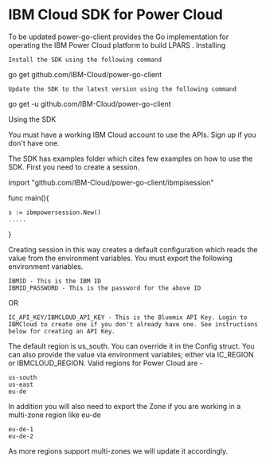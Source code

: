 # IBM Cloud SDK for Power Cloud
To be updated
power-go-client provides the Go implementation for operating the IBM Power Cloud platform to build LPARS .
Installing

    Install the SDK using the following command

go get github.com/IBM-Cloud/power-go-client

    Update the SDK to the latest version using the following command

go get -u github.com/IBM-Cloud/power-go-client


Using the SDK

You must have a working IBM Cloud account to use the APIs. Sign up if you don't have one.

The SDK has examples folder which cites few examples on how to use the SDK. First you need to create a session.

import "github.com/IBM-Cloud/power-go-client/ibmpisession"

func main(){

    s := ibmpowersession.New()
    .....
}

Creating session in this way creates a default configuration which reads the value from the environment variables. You must export the following environment variables.

    IBMID - This is the IBM ID
    IBMID_PASSWORD - This is the password for the above ID

OR

    IC_API_KEY/IBMCLOUD_API_KEY - This is the Bluemix API Key. Login to IBMCloud to create one if you don't already have one. See instructions below for creating an API Key.

The default region is us_south. You can override it in the Config struct. 
You can also provide the value via environment variables; either via IC_REGION or IBMCLOUD_REGION. Valid regions for Power Cloud are -

    us-south
    us-east
    eu-de
In addition you will also need to export the Zone if you are working in a multi-zone region like eu-de 

    eu-de-1
    eu-de-2    

As more regions support multi-zones we will update it accordingly.